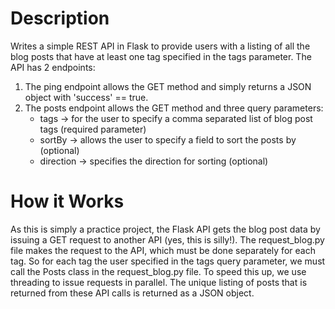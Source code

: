# Description

Writes a simple REST API in Flask to provide users with a listing of all the blog posts that have at least one tag specified in the tags parameter. The API has 2 endpoints:

1. The ping endpoint allows the GET method and simply returns a JSON object with 'success' == true.
2. The posts endpoint allows the GET method and three query parameters:
    * tags -> for the user to specify a comma separated list of blog post tags (required parameter)
    * sortBy -> allows the user to specify a field to sort the posts by (optional)
    * direction -> specifies the direction for sorting (optional)



# How it Works

As this is simply a practice project, the Flask API gets the blog post data by issuing a GET request to another API (yes, this is silly!). The request_blog.py file makes the request to the API, which must be done separately for each tag. So for each tag the user specified in the tags query parameter, we must call the Posts class in the request_blog.py file. To speed this up, we use threading to issue requests in parallel. The unique listing of posts that is returned from these API calls is returned as a JSON object.



